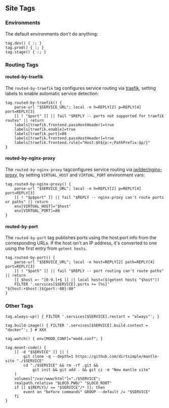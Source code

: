 ## Site Tags

### Environments

The default environments don't do anything:

```shell
tag.dev() { :; }
tag.prod() { :; }
tag.stage() { :; }
```

### Routing Tags

#### routed-by-traefik

The `routed-by-traefik` tag configures service routing via [traefik](https://docs.traefik.io), setting labels to enable automatic service detection:

```shell
tag.routed-by-traefik() {
	parse-url "$SERVICE_URL"; local -n h=REPLY[2] p=REPLY[4] port=REPLY[3]
	[[ ! "$port" ]] || fail "$REPLY -- ports not supported for traefik routes" || return
	labels[traefik.frontend.passHostHeader]=true
	labels[traefik.enable]=true
	labels[traefik.port]=80
	labels[traefik.frontend.passHostHeader]=true
	labels[traefik.frontend.rule]="Host:$h${p:+;PathPrefix:$p/}"
}
```

#### routed-by-nginx-proxy

The `routed-by-nginx-proxy` tagconfigures service routing via [jwilder/nginx-proxy](https://github.com/jwilder/nginx-proxy), by setting `VIRTUAL_HOST` and `VIRTUAL_PORT` environment vars:

```shell
tag.routed-by-nginx-proxy() {
	parse-url "$SERVICE_URL"; local -n h=REPLY[2] p=REPLY[4] port=REPLY[3]
	[[ ! "$p$port" ]] || fail "$REPLY -- nginx-proxy can't route ports or paths" || return
	env[VIRTUAL_HOST]="$host"
	env[VIRTUAL_PORT]=80
}
```
#### routed-by-port

The `routed-by-port` tag publishes ports using the host:port info from the corresponding URLs.  If the host isn't an IP address, it's converted to one using the first entry from `getent hosts`.

```shell
tag.routed-by-port() {
	parse-url "$SERVICE_URL"; local -n host=REPLY[2] path=REPLY[4] port=REPLY[3]
	[[ ! "$path" ]] || fail "$REPLY -- port routing can't route paths" || return
	[[ $host =~ ^[0-9.]+$ ]] || local host=($(getent hosts "$host"))
	FILTER '.services[$SERVICE].ports += [%s]' "${host:+$host:}${port:-80}:80"
}
```
### Other Tags

```shell
tag.always-up() { FILTER '.services[$SERVICE].restart = "always"'; }

tag.build-image() { FILTER '.services[$SERVICE].build.context = "docker"'; } # XXX

tag.watch() { env[MODD_CONF]="modd.conf"; }

tag.mount-code() {
	[[ -d "$SERVICE" ]] || (
		git clone -q --depth=1 https://github.com/dirtsimple/mantle-site "./$SERVICE"
		cd "./$SERVICE" && rm -rf .git &&
			git init && git add . && git ci -m "New mantle site"
	)
	volumes["/var/www/html"]="./$SERVICE";
	realpath.relative "$LOCO_PWD/" "$LOCO_ROOT"
	if [[ ${REPLY}/ == "$SERVICE"/* ]]; then
		event on "before commands" GROUP --default /= "$SERVICE"
	fi
}

```

